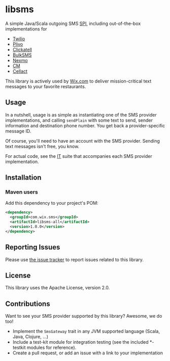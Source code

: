 # libsms
A simple Java/Scala outgoing SMS [SPI](https://en.wikipedia.org/wiki/Service_provider_interface), including out-of-the-box implementations for
* [Twilio](https://www.twilio.com/)
* [Plivo](https://www.plivo.com/)
* [Clickatell](https://www.clickatell.com/)
* [BulkSMS](http://www.bulksms.com/)
* [Nexmo](https://www.nexmo.com/)
* [CM](https://www.cmtelecom.com/)
* [Cellact](http://www.cellact.co.il/)

This library is actively used by [Wix.com](http://www.wix.com/) to deliver mission-critical text messages to your favorite restaurants.

## Usage
In a nutshell, usage is as simple as instantiating one of the SMS provider implementations, and calling `sendPlain` with some text to send, sender information and destination phone number. You get back a provider-specific message ID.

Of course, you'll need to have an account with the SMS provider. Sending text messages isn't free, you know.

For actual code, see the [IT](https://en.wikipedia.org/wiki/Integration_testing) suite that accompanies each SMS provider implementation.

## Installation
### Maven users

Add this dependency to your project's POM:

```xml
<dependency>
  <groupId>com.wix.sms</groupId>
  <artifactId>libsms-all</artifactId>
  <version>1.0.0</version>
</dependency>
```

## Reporting Issues

Please use [the issue tracker](https://github.com/wix/libsms/issues) to report issues related to this library.

## License
This library uses the Apache License, version 2.0.

## Contributions
Want to see your SMS provider supported by this library? Awesome, we do too!
* Implement the `SmsGateway` trait in any JVM supported language (Scala, Java, Clojure, ...)
* Include a test-kit module for integration testing (see the included *-testkit modules for reference).
* Create a pull request, or add an issue with a link to your implementation
